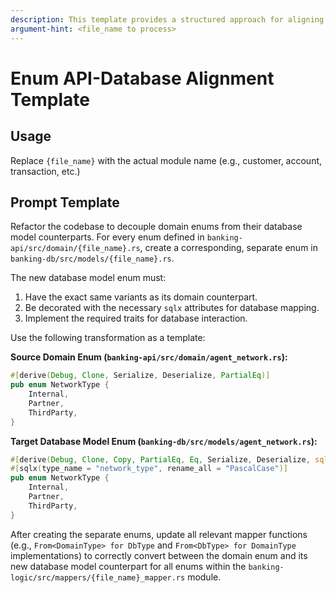 ```yaml
---
description: This template provides a structured approach for aligning domain models enums between the API layer and database layer in the ledger-banking-rust project.
argument-hint: <file_name to process>
---
```


# Enum API-Database Alignment Template

## Usage

Replace `{file_name}` with the actual module name (e.g., customer, account, transaction, etc.)

## Prompt Template
Refactor the codebase to decouple domain enums from their database model counterparts. For every enum defined in `banking-api/src/domain/{file_name}.rs`, create a corresponding, separate enum in `banking-db/src/models/{file_name}.rs`.

The new database model enum must:
1.  Have the exact same variants as its domain counterpart.
2.  Be decorated with the necessary `sqlx` attributes for database mapping.
3.  Implement the required traits for database interaction.

Use the following transformation as a template:

**Source Domain Enum (`banking-api/src/domain/agent_network.rs`):**
```rust
#[derive(Debug, Clone, Serialize, Deserialize, PartialEq)]
pub enum NetworkType {
    Internal,
    Partner,
    ThirdParty,
}
```

**Target Database Model Enum (`banking-db/src/models/agent_network.rs`):**
```rust
#[derive(Debug, Clone, Copy, PartialEq, Eq, Serialize, Deserialize, sqlx::Type)]
#[sqlx(type_name = "network_type", rename_all = "PascalCase")]
pub enum NetworkType {
    Internal,
    Partner,
    ThirdParty,
}
```

After creating the separate enums, update all relevant mapper functions (e.g., `From<DomainType> for DbType` and `From<DbType> for DomainType` implementations) to correctly convert between the domain enum and its new database model counterpart for all enums within the `banking-logic/src/mappers/{file_name}_mapper.rs` module.